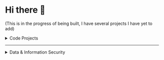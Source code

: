 # Hi there 👋
(This is in the progress of being built, I have several projects I have yet to add)

<details><summary> Code Projects</summary>

<!---PROJECT 1 -->
## [Project 1: Android Scheduling Application.](https://github.com/LiamWRyan/w21goldwasser) 

### Scheduling Application: Team Goldwasser (Winter 2021) 
  #### Create an Android application for a food court business that will allow the manager to build and view an employee schedule and deliver that schedule to said        employees.

<!---PROJECT 2 -->          
## [Project 2: Property Assessment GUI.](https://github.com/LiamWRyan/PropertyAssessmentGUI) 

### Edmonton Property Assessment GUI (Fall 2021)
  #### Create a GUI that supports the various querying of property assessments in Edmonton using Edmontons Open Data Portal API.

![](https://github.com/LiamWRyan/PropertyAssessmentGUI/blob/main/Images/Read%20Data.jpg)

<!---PROJECT 3 -->
## [Project 3: Dash & Plotly Information Visualization Web Application](https://github.com/LiamWRyan/StubEnhancer) 

### Stubenhancer (Fall 2022)
  #### The objective of our application is to help our target audience make informed education and career decisions. We do this through interactive visualizations that   abstracts the relevant data in meaningful ways. Further, we offer our users access to predictive models that compliment our data. You can visit this site publicly at   https://stubenhancer.ca/
  
---  
More projects will be added in the near future...

  </details>

---

  <details><summary>Data & Information Security</summary>
  
  <!--- Cryptography Section -->
  <details><summary>Cryptography</summary>
    
  <!--- hashlength extension pdf -->
  ## [Hash Length Extension Lab](https://github.com/LiamWRyan/MD5-Hash-Length-Extension-SEED-LAB/blob/main/Hash%20Length%20Extension%20Attack%20Lab.pdf)
When a client and a server want to communicate over the internet there is the risk of a Man in the Middle Attack (MITM). Thus, it is important that the server   be proactive and validate the integrity of the request it receives from the client. The standard way to do this is by using a MAC and tagging that onto the end of   the request. MACs are generated from a secret key and the message, an insecure way to do this is to concatenate the key with the message and calculate the one-way   hash from that. This method allows an attacker to modify the message without knowing the secret key.
  <!--- hashlength extension pdf -->
    
  <!--- MD5 collision pdf -->
  ## [MD5 Collision Lab](https://github.com/LiamWRyan/MD5-Collision-Attack-Seed-Lab/blob/main/MD5%20Collision%20Writeup.pdf)
The objective of this lab is to gain insight into the importance of the collision-resistance property of a hash. For a one-way hash function to be considered   secure there are several properties it must satisfy. The first is the one-way property; consider hash(M) = h. Given h it must be infeasible to find the input M.     The second one and the focus of this lab is the collision-resistance property. It must be computationally infeasible (cost more to do than the information is       worth) to find the hash of two different inputs equal. A collision occurs when this property is violated. i.e., Hash(M1) == Hash(M2). In this Lab we will take       advantage of this collision property (or lack thereof) to create two distinct programs that produce the same MD5 checksum (hash). 
  <!--- MD5 collision pdf -->
    
  
  
</details>
  
---
 <!--- CYBER SECURITY COMPETITIONS START -->
<details><summary>Cyber Security Competitions</summary>
  
## [National Cyber League 2022 Individual Game (click for full report)](https://cyberskyline.com/report/1G0N5593TNNP)
  
<p float="center">
  <img src="https://github.com/LiamWRyan/image_src_repo/blob/main/2.jpg" width="450" />
</p>
  
## [National Cyber League 2022 Team Game (click for full report)](https://cyberskyline.com/report/K6GNP328YFGF)

<p float="center">
  <img src="https://github.com/LiamWRyan/image_src_repo/blob/main/NCL2022_team_1.jpg" width="450" />
</p>
